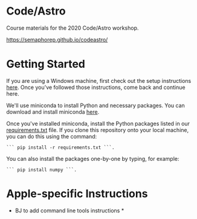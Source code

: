 # Code/Astro
Course materials for the 2020 Code/Astro workshop. 

https://semaphorep.github.io/codeastro/

# Getting Started

If you are using a Windows machine, first check out the setup instructions 
[here](https://github.com/semaphoreP/codeastro/blob/master/Day0/INSTALL_WINDOWS.md). Once you've
followed those instructions, come back and continue here.

We'll use miniconda to install Python and necessary packages. You can download and install
miniconda [here](https://docs.conda.io/en/latest/miniconda.html).

Once you've installed miniconda, install the Python packages listed in our 
[requirements.txt](https://github.com/semaphoreP/codeastro/blob/master/requirements.txt) file.
If you clone this repository onto your local machine, you can do this using the command:

    ``` pip install -r requirements.txt ```.

You can also install the packages one-by-one by typing, for example:

    ``` pip install numpy ```.


# Apple-specific Instructions

* BJ to add command line tools instructions *

